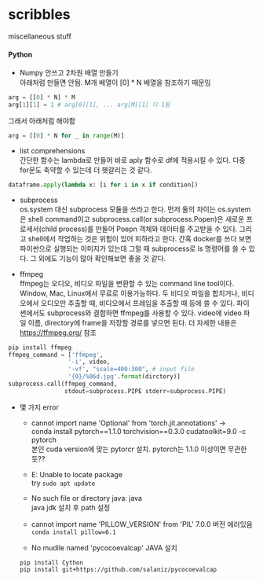 # scribbles
miscellaneous stuff

#### Python
* Numpy 안쓰고 2차원 배열 만들기  
아래처럼 만들면 안됨. M개 배열이 [0] * N 배열을 참조하기 때문임
```python
arg = [[0] * N] * M
arg[1][1] = 1 # arg[0][1], ... arg[M][1] 다 1됨 
```
그래서 아래처럼 해야함
```python
arg = [[0] * N for _ in range(M)]
```

* list comprehensions  
간단한 함수는 lambda로 만들어 바로 aply 함수로 df에 적용시킬 수 있다. 다중 for문도 축약할 수 있는데 더 헷갈리는 것 같다.
```python
dataframe.apply(lambda x: [i for i in x if condition])
```

* subprocess  
os.system 대신 subprocess 모듈을 쓰라고 한다. 먼저 둘의 차이는 os.system은 shell command이고 subprocess.call(or subprocess.Popen)은 새로운 프로세서(child process)를 만들어 Poepn 객체와 데이터를 주고받을 수 있다. 그리고 shell에서 작업하는 것은 위험이 있어 피하라고 한다. 간혹 docker를 쓰다 보면 파이썬으로 실행되는 이미지가 있는데 그럴 때 subprocess로 ls 명령어를 쓸 수 있다. 그 외에도 기능이 많아 확인해보면 좋을 것 같다.


* ffmpeg  
ffmpeg는 오디오, 비디오 파일을 변환할 수 있는 command line tool이다. Window, Mac, Linux에서 무료로 이용가능하다. 두 비디오 파일을 합치거나, 비디오에서 오디오만 추출할 때, 비디오에서 프레임을 추출할 때 등에 쓸 수 있다. 
파이썬에서도 subprocess와 결합하면 ffmpeg를 사용할 수 있다. video에 video 파일 이름, directory에 frame을 저장할 경로를 넣으면 된다. 더 자세한 내용은 https://ffmpeg.org/ 참조
```python
pip install ffmpeg 
ffmpeg_command = ['ffmpeg',
                 '-i', video,
                 '-vf', "scale=400:300", # input file
                 '{0}/%06d.jpg'.format(dirctory)]
subprocess.call(ffmpeg_command,
                stdout=subprocess.PIPE stderr=subprocess.PIPE)
```

* 몇 가지 error
  - cannot import name 'Optional' from 'torch.jit.annotations' ->   
  conda install pytorch==1.1.0 torchvision==0.3.0 cudatoolkit=9.0 -c pytorch  
  본인 cuda version에 맞는 pytorcr 설치. pytorch는 1.1.0 이상이면 무관한듯??  

  - E: Unable to locate package  
  try ```sudo apt update```
  
  - No such file or directory java: java  
  java jdk 설치 후 path 설정
 
  - cannot import name 'PILLOW_VERSION' from 'PIL'
  7.0.0 버전 에러있음 ```conda install pillow=6.1```
  
  - No mudile named 'pycocoevalcap'
  JAVA 설치  
  ```shell
  pip install Cython
  pip install git+https://github.com/salaniz/pycocoevalcap
  ```

